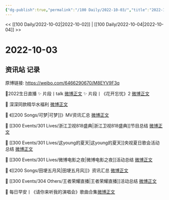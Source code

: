 ```yaml
---
{"dg-publish":true,"permalink":"/100 Daily/2022-10-03/","title":"2022-10-03","created":"2022-12-09T16:58:08.000+08:00","updated":"2023-04-11T14:46:33.000+08:00"}
---
```



<< [[100 Daily/2022-10-02\|2022-10-02]] | [[100 Daily/2022-10-04\|2022-10-04]] >>

# 2022-10-03

## 资讯站 记录

原博链接: https://weibo.com/6466290670/M8EYV9F3q

🌟2022生日直播
✨ 片段丨talk [微博正文](https://m.weibo.cn/6466290670/4820617847639890)
✨ 片段丨《花开忘忧》2 [微博正文](https://m.weibo.cn/6466290670/4820611950707053)

🌟 深深同款精华水福利 [微博正文](https://m.weibo.cn/6466290670/4820445859947930)

🌟 《[[200 Songs/可梦\|可梦]]》MV资讯汇总 [微博正文](https://m.weibo.cn/6466290670/4820540165195304)

🌟 [[300 Events/301 Lives/浙江卫视818盛典\|浙江卫视818盛典]]节目总结 [微博正文](https://m.weibo.cn/6466290670/4820520455638250)

🌟 [[300 Events/301 Lives/这young的夏天\|这young的夏天]]央视夏日歌会活动总结 [微博正文](https://m.weibo.cn/6466290670/4820443863715449)

🌟 [[300 Events/301 Lives/微博电影之夜\|微博电影之夜]]活动总结 [微博正文](https://m.weibo.cn/6466290670/4820460937942530)

🌟 《[[200 Songs/田埂五月风\|田埂五月风]]》资讯汇总 [微博正文](https://m.weibo.cn/6466290670/4820472941779297)

🌟 [[300 Events/304 Others/王者荣耀直播\|王者荣耀直播]]活动总结 [微博正文](https://m.weibo.cn/6466290670/4820452072230135)

🌟 每日早安丨《请你来听我的演唱会》歌曲合集[微博正文](https://m.weibo.cn/6466290670/4820409239995614)
